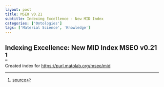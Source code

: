 ```yaml
---
layout: post
title: MSEO v0.21
subtitle: Indexing Excellence - New MID Index
categories: ['Ontologies']
tags: ['Material Science', 'Knowledge']
---
```


## Indexing Excellence: New MID Index MSEO v0.21 [^fn1]

Created index for https://purl.matolab.org/mseo/mid

[^fn1]: [source](https://github.com/Mat-O-Lab/MSEO/compare/v0.2...v0.21)
